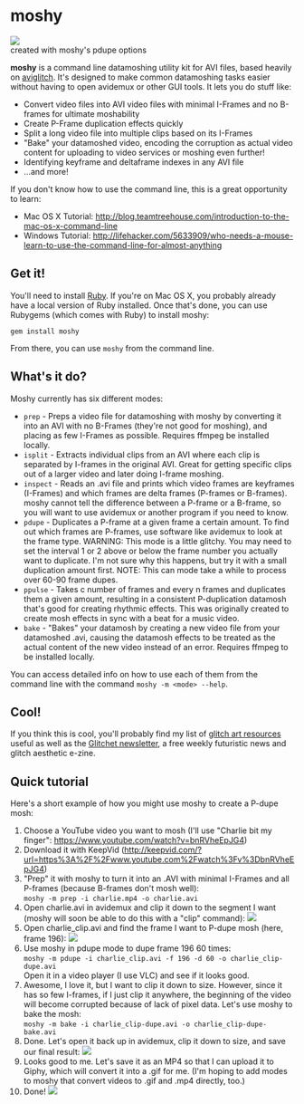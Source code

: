 # moshy

![](http://imgur.com/OMLTr26.gif)  
created with moshy's pdupe options

**moshy** is a command line datamoshing utility kit for AVI files, based heavily on [aviglitch](https://github.com/ucnv/aviglitch).
It's designed to make common datamoshing tasks easier without having to open avidemux or other GUI tools. It lets you do stuff like:

- Convert video files into AVI video files with minimal I-Frames and no B-frames for ultimate moshability
- Create P-Frame duplication effects quickly
- Split a long video file into multiple clips based on its I-Frames
- "Bake" your datamoshed video, encoding the corruption as actual video content for uploading to video services or moshing even further!
- Identifying keyframe and deltaframe indexes in any AVI file
- ...and more!

If you don't know how to use the command line, this is a great opportunity to learn:

- Mac OS X Tutorial: http://blog.teamtreehouse.com/introduction-to-the-mac-os-x-command-line
- Windows Tutorial: http://lifehacker.com/5633909/who-needs-a-mouse-learn-to-use-the-command-line-for-almost-anything

## Get it!

You'll need to install [Ruby](https://www.ruby-lang.org/en/). If you're on Mac OS X, you probably already have a local version of Ruby installed. Once that's done, you can use Rubygems (which comes with Ruby) to install moshy:

```
gem install moshy
```

From there, you can use `moshy` from the command line.

## What's it do?

Moshy currently has six different modes:

- `prep` - Preps a video file for datamoshing with moshy by converting it
  into an AVI with no B-Frames (they're not good for moshing), and placing as
  few I-Frames as possible. Requires ffmpeg be installed locally.
- `isplit` - Extracts individual clips from an AVI where each clip is
  separated by I-frames in the original AVI. Great for getting specific
  clips out of a larger video and later doing I-frame moshing.
- `inspect` - Reads an .avi file and prints which video frames are keyframes
  (I-Frames) and which frames are delta frames (P-frames or B-frames). moshy
  cannot tell the difference between a P-frame or a B-frame, so you will want
  to use avidemux or another program if you need to know.
- `pdupe` - Duplicates a P-frame at a given frame a certain amount. To find
  out which frames are P-frames, use software like avidemux to look at the
  frame type. WARNING: This mode is a little glitchy. You may need to set
  the interval 1 or 2 above or below the frame number you actually want to
  duplicate. I'm not sure why this happens, but try it with a small
  duplication amount first. NOTE: This can mode take a while to process
  over 60-90 frame dupes.
- `ppulse` - Takes c number of frames and every n frames and duplicates them a
  given amount, resulting in a consistent P-duplication datamosh that's
  good for creating rhythmic effects. This was originally created to
  create mosh effects in sync with a beat for a music video.
- `bake` - "Bakes" your datamosh by creating a new video file from your
  datamoshed .avi, causing the datamosh effects to be treated as the actual
  content of the new video instead of an error. Requires ffmpeg to be
  installed locally.

You can access detailed info on how to use each of them from the command line with
the command `moshy -m <mode> --help`.

## Cool!

If you think this is cool, you'll probably find my list of [glitch art resources](http://www.glitchet.com/resources)
useful as well as the [Glitchet newsletter](http://www.glitchet.com/), a free weekly futuristic
news and glitch aesthetic e-zine.

## Quick tutorial

Here's a short example of how you might use moshy to create a P-dupe mosh:

1. Choose a YouTube video you want to mosh (I'll use "Charlie bit my finger": <https://www.youtube.com/watch?v=bnRVheEpJG4>)
2. Download it with KeepVid (<http://keepvid.com/?url=https%3A%2F%2Fwww.youtube.com%2Fwatch%3Fv%3DbnRVheEpJG4>)
3. "Prep" it with moshy to turn it into an .AVI with minimal I-Frames and all P-frames (because B-frames don't mosh well):  
   `moshy -m prep -i charlie.mp4 -o charlie.avi`
4. Open charlie.avi in avidemux and clip it down to the segment I want (moshy will soon be able to do this with a "clip" command): ![](http://i.imgur.com/OBy8pbB.png)
5. Open charlie_clip.avi and find the frame I want to P-dupe mosh (here, frame 196): ![](http://i.imgur.com/aZsZIx6.png)
6. Use moshy in pdupe mode to dupe frame 196 60 times:  
   `moshy -m pdupe -i charlie_clip.avi -f 196 -d 60 -o charlie_clip-dupe.avi`  
   Open it in a video player (I use VLC) and see if it looks good.
7. Awesome, I love it, but I want to clip it down to size. However, since it has so few I-frames, if I just clip it anywhere, the beginning of the video will become corrupted because of lack of pixel data. Let's use moshy to bake the mosh:  
   `moshy -m bake -i charlie_clip-dupe.avi -o charlie_clip-dupe-bake.avi`
8. Done. Let's open it back up in avidemux, clip it down to size, and save our final result: ![](http://i.imgur.com/07abIqT.png)
9. Looks good to me. Let's save it as an MP4 so that I can upload it to Giphy, which will convert it into a .gif for me. (I'm hoping to add modes to moshy that convert videos to .gif and .mp4 directly, too.)
10. Done! ![](https://media.giphy.com/media/3o85xoWYyG1HEVs8Vy/giphy.gif)
